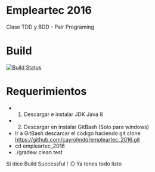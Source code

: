 # Empleartec 2016
Clase TDD y BDD - Pair Programing

# Build
[![Build Status](https://travis-ci.org/cayrolmdq/empleartec_2016.svg?branch=master)](https://travis-ci.org/cayrolmdq/empleartec_2016)

# Requerimientos
* 1) Descargar e instalar JDK Java 8
* 2) Descargar en instalar GitBash (Solo para windows)
* Ir a GitBash descarcar el codigo haciendo git clone https://github.com/cayrolmdq/empleartec_2016.git
* cd empleartec_2016
* ./gradew clean test

Si dice Build Successful ! :D Ya tenes todo listo


